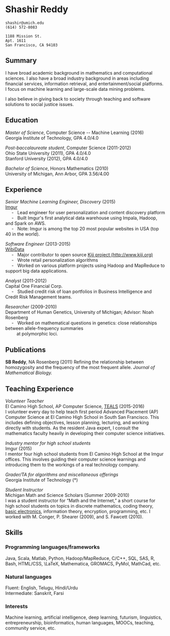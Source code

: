 Shashir Reddy
=============

	shashir@umich.edu
	(614) 572-8083

	1188 Mission St.
	Apt. 1611
	San Francisco, CA 94103

Summary
-------

I have broad academic background in mathematics and computational sciences. I also have a broad industry background in areas including financial services, information retrieval, and entertainment/social platforms. I focus on machine learning and large-scale data mining problems.

I also believe in giving back to society through teaching and software solutions to social justice issues.


Education
---------

*Master of Science*, Computer Science -- Machine Learning (2016) \
Georgia Institute of Technology, GPA 4.0/4.0

*Post-baccalaureate student*, Computer Science (2011-2012) \
Ohio State University (2011), GPA 4.0/4.0 \
Stanford University (2012), GPA 4.0/4.0

*Bachelor of Science*, Honors Mathematics (2010) \
University of Michigan, Ann Arbor, GPA 3.56/4.00

Experience
----------

*Senior Machine Learning Engineer, Discovery* (2015) \
[Imgur](http://imgur.com) \
&nbsp;&nbsp;&nbsp;&nbsp; - &nbsp; Lead engineer for user personalization and content discovery platform \
&nbsp;&nbsp;&nbsp;&nbsp; - &nbsp; Built Imgur's first analytical data warehouse using Impala, Hadoop, and Spark on AWS. \
&nbsp;&nbsp;&nbsp;&nbsp; - &nbsp; Note: Imgur is among the top 20 most popular websites in USA (top 40 in the world).

*Software Engineer* (2013-2015) \
[WibiData](https://www.crunchbase.com/organization/wibidata#/entity) \
&nbsp;&nbsp;&nbsp;&nbsp; - &nbsp; Major contributor to open source [Kiji project (http://www.kiji.org)](http://www.kiji.org) \
&nbsp;&nbsp;&nbsp;&nbsp; - &nbsp; Wrote retail personalization algorithms \
&nbsp;&nbsp;&nbsp;&nbsp; - &nbsp; Worked on various platform projects using Hadoop and MapReduce to support big data applications.

*Analyst* (2011-2012) \
Capital One Financial Corp.\
&nbsp;&nbsp;&nbsp;&nbsp; - &nbsp; Studied credit risk of loan portfolios in Business Intelligence and Credit Risk Management teams.

*Researcher* (2009-2010) \
Department of Human Genetics, University of Michigan; Advisor: Noah Rosenberg \
&nbsp;&nbsp;&nbsp;&nbsp; - &nbsp; Worked on mathematical questions in genetics: close relationships between allele-frequency summaries \
&nbsp;&nbsp;&nbsp;&nbsp;&nbsp;&nbsp;&nbsp;&nbsp; at polymorphic loci.


Publications
------------

**SB Reddy**, NA Rosenberg (2011) Refining the relationship between homozygosity and the frequency of the most frequent allele. *Journal of Mathematical Biology.*


Teaching Experience
--------

*Volunteer Teacher* \
El Camino High School, AP Computer Science, [TEALS](https://www.tealsk12.org/) (2015-2016) \
I volunteer every day to help teach first period Advanced Placement (AP) Computer Science at El Camino High School in South San Francisco. This includes defining objectives, lesson planning, lecturing, and working directly with students. As the resident Java expert, I consult the mathematics faculty heavily in developing their computer science initiatives.

*Industry mentor for high school students* \
Imgur (2015) \
I mentor four high school students from El Camino High School at the Imgur offices. This involves guiding their computer science learnings and introducing them to the workings of a real technology company.

*Grader/TA for algorithms and miscellaneous offerings* \
Georgia Institute of Technology (*)

*Student Instructor* \
Michigan Math and Science Scholars (Summer 2009-2010) \
I was a student instructor for “Math and the Internet,” a short course for high school students on topics in discrete mathematics, coding theory, [basic electronics](http://www-personal.umich.edu/~mconger/2010/Clock/index.html), information theory, encryption, programming, etc. I worked with M. Conger, P. Shearer (2009), and S. Fawcett (2010).

Skills
------

### Programming languages/frameworks

Java, Scala, Matlab, Python, Hadoop/MapReduce, C/C++, SQL, SAS, R, Bash, HTML/CSS, \LaTeX, Mathematica, GROMACS, PyMol, MathCad, etc.

### Natural languages

Fluent: English, Telugu, Hindi/Urdu \
Intermediate: Sanskrit, Farsi

### Interests

Machine learning, artificial intelligence, deep learning, futurism, linguistics, entrepreneurship, bioinformatics, human languages, MOOCs, teaching, community service, etc.


